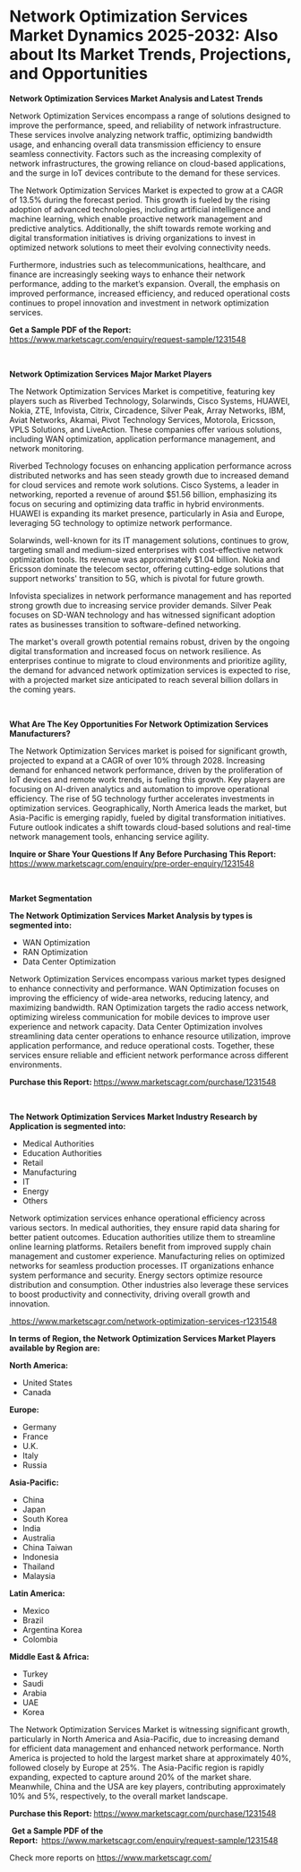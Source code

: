 <p><h1>Network Optimization Services Market Dynamics 2025-2032: Also about Its Market Trends, Projections, and Opportunities</h1></p><p><strong>Network Optimization Services Market Analysis and Latest Trends</strong></p>
<p><p>Network Optimization Services encompass a range of solutions designed to improve the performance, speed, and reliability of network infrastructure. These services involve analyzing network traffic, optimizing bandwidth usage, and enhancing overall data transmission efficiency to ensure seamless connectivity. Factors such as the increasing complexity of network infrastructures, the growing reliance on cloud-based applications, and the surge in IoT devices contribute to the demand for these services.</p><p>The Network Optimization Services Market is expected to grow at a CAGR of 13.5% during the forecast period. This growth is fueled by the rising adoption of advanced technologies, including artificial intelligence and machine learning, which enable proactive network management and predictive analytics. Additionally, the shift towards remote working and digital transformation initiatives is driving organizations to invest in optimized network solutions to meet their evolving connectivity needs. </p><p>Furthermore, industries such as telecommunications, healthcare, and finance are increasingly seeking ways to enhance their network performance, adding to the market’s expansion. Overall, the emphasis on improved performance, increased efficiency, and reduced operational costs continues to propel innovation and investment in network optimization services.</p></p>
<p><strong>Get a Sample PDF of the Report:&nbsp;</strong> <a href="https://www.marketscagr.com/enquiry/request-sample/1231548?utm_campaign=2992&utm_medium=2&utm_source=Github&utm_content=ia&utm_term=08042025&utm_id=network-optimization-services">https://www.marketscagr.com/enquiry/request-sample/1231548</a></p>
<p>&nbsp;</p>
<p><strong>Network Optimization Services Major Market Players</strong></p>
<p><p>The Network Optimization Services Market is competitive, featuring key players such as Riverbed Technology, Solarwinds, Cisco Systems, HUAWEI, Nokia, ZTE, Infovista, Citrix, Circadence, Silver Peak, Array Networks, IBM, Aviat Networks, Akamai, Pivot Technology Services, Motorola, Ericsson, VPLS Solutions, and LiveAction. These companies offer various solutions, including WAN optimization, application performance management, and network monitoring.</p><p>Riverbed Technology focuses on enhancing application performance across distributed networks and has seen steady growth due to increased demand for cloud services and remote work solutions. Cisco Systems, a leader in networking, reported a revenue of around $51.56 billion, emphasizing its focus on securing and optimizing data traffic in hybrid environments. HUAWEI is expanding its market presence, particularly in Asia and Europe, leveraging 5G technology to optimize network performance.</p><p>Solarwinds, well-known for its IT management solutions, continues to grow, targeting small and medium-sized enterprises with cost-effective network optimization tools. Its revenue was approximately $1.04 billion. Nokia and Ericsson dominate the telecom sector, offering cutting-edge solutions that support networks' transition to 5G, which is pivotal for future growth.</p><p>Infovista specializes in network performance management and has reported strong growth due to increasing service provider demands. Silver Peak focuses on SD-WAN technology and has witnessed significant adoption rates as businesses transition to software-defined networking.</p><p>The market's overall growth potential remains robust, driven by the ongoing digital transformation and increased focus on network resilience. As enterprises continue to migrate to cloud environments and prioritize agility, the demand for advanced network optimization services is expected to rise, with a projected market size anticipated to reach several billion dollars in the coming years.</p></p>
<p>&nbsp;</p>
<p><strong>What Are The Key Opportunities For Network Optimization Services Manufacturers?</strong></p>
<p><p>The Network Optimization Services market is poised for significant growth, projected to expand at a CAGR of over 10% through 2028. Increasing demand for enhanced network performance, driven by the proliferation of IoT devices and remote work trends, is fueling this growth. Key players are focusing on AI-driven analytics and automation to improve operational efficiency. The rise of 5G technology further accelerates investments in optimization services. Geographically, North America leads the market, but Asia-Pacific is emerging rapidly, fueled by digital transformation initiatives. Future outlook indicates a shift towards cloud-based solutions and real-time network management tools, enhancing service agility.</p></p>
<p><strong>Inquire or Share Your Questions If Any Before Purchasing This Report:</strong> <a href="https://www.marketscagr.com/enquiry/pre-order-enquiry/1231548?utm_campaign=2992&utm_medium=2&utm_source=Github&utm_content=ia&utm_term=08042025&utm_id=network-optimization-services">https://www.marketscagr.com/enquiry/pre-order-enquiry/1231548</a></p>
<p>&nbsp;</p>
<p><strong>Market Segmentation</strong></p>
<p><strong>The Network Optimization Services Market Analysis by types is segmented into:</strong></p>
<p><ul><li>WAN Optimization</li><li>RAN Optimization</li><li>Data Center Optimization</li></ul></p>
<p><p>Network Optimization Services encompass various market types designed to enhance connectivity and performance. WAN Optimization focuses on improving the efficiency of wide-area networks, reducing latency, and maximizing bandwidth. RAN Optimization targets the radio access network, optimizing wireless communication for mobile devices to improve user experience and network capacity. Data Center Optimization involves streamlining data center operations to enhance resource utilization, improve application performance, and reduce operational costs. Together, these services ensure reliable and efficient network performance across different environments.</p></p>
<p><strong>Purchase this Report:&nbsp;</strong><a href="https://www.marketscagr.com/purchase/1231548?utm_campaign=2992&utm_medium=2&utm_source=Github&utm_content=ia&utm_term=08042025&utm_id=network-optimization-services">https://www.marketscagr.com/purchase/1231548</a></p>
<p>&nbsp;</p>
<p><strong>The Network Optimization Services Market Industry Research by Application is segmented into:</strong></p>
<p><ul><li>Medical Authorities</li><li>Education Authorities</li><li>Retail</li><li>Manufacturing</li><li>IT</li><li>Energy</li><li>Others</li></ul></p>
<p><p>Network optimization services enhance operational efficiency across various sectors. In medical authorities, they ensure rapid data sharing for better patient outcomes. Education authorities utilize them to streamline online learning platforms. Retailers benefit from improved supply chain management and customer experience. Manufacturing relies on optimized networks for seamless production processes. IT organizations enhance system performance and security. Energy sectors optimize resource distribution and consumption. Other industries also leverage these services to boost productivity and connectivity, driving overall growth and innovation.</p></p>
<p><a href="https://www.marketscagr.com/network-optimization-services-r1231548?utm_campaign=2992&utm_medium=2&utm_source=Github&utm_content=ia&utm_term=08042025&utm_id=network-optimization-services">&nbsp;https://www.marketscagr.com/network-optimization-services-r1231548</a></p>
<p><strong>In terms of Region, the Network Optimization Services Market Players available by Region are:</strong></p>
<p>
    <p> <strong> North America: </strong>
        <ul>
            <li>United States</li>
            <li>Canada</li>
        </ul>
        </p> 
    <p> <strong> Europe: </strong>
        <ul>
            <li>Germany</li>
            <li>France</li>
            <li>U.K.</li>
            <li>Italy</li>
            <li>Russia</li>
        </ul>
        </p> 
    <p> <strong> Asia-Pacific: </strong>
        <ul>
            <li>China</li>
            <li>Japan</li>
            <li>South Korea</li>
            <li>India</li>
            <li>Australia</li>
            <li>China Taiwan</li>
            <li>Indonesia</li>
            <li>Thailand</li>
            <li>Malaysia</li>
        </ul>
        </p> 
    <p> <strong> Latin America: </strong>
        <ul>
            <li>Mexico</li>
            <li>Brazil</li>
            <li>Argentina Korea</li>
            <li>Colombia</li>
        </ul>
        </p> 
    <p> <strong> Middle East & Africa: </strong>
        <ul>
            <li>Turkey</li>
            <li>Saudi</li>
            <li>Arabia</li>
            <li>UAE</li>
            <li>Korea</li>
        </ul>
    </p>
    </p>
<p><p>The Network Optimization Services Market is witnessing significant growth, particularly in North America and Asia-Pacific, due to increasing demand for efficient data management and enhanced network performance. North America is projected to hold the largest market share at approximately 40%, followed closely by Europe at 25%. The Asia-Pacific region is rapidly expanding, expected to capture around 20% of the market share. Meanwhile, China and the USA are key players, contributing approximately 10% and 5%, respectively, to the overall market landscape.</p></p>
<p><strong>Purchase this Report: </strong><a href="https://www.marketscagr.com/purchase/1231548?utm_campaign=2992&utm_medium=2&utm_source=Github&utm_content=ia&utm_term=08042025&utm_id=network-optimization-services">https://www.marketscagr.com/purchase/1231548</a></p>
<p>&nbsp;<strong>Get a Sample PDF of the Report:&nbsp;&nbsp;</strong><a href="https://www.marketscagr.com/enquiry/request-sample/1231548?utm_campaign=2992&utm_medium=2&utm_source=Github&utm_content=ia&utm_term=08042025&utm_id=network-optimization-services">https://www.marketscagr.com/enquiry/request-sample/1231548</a></p>
<p><strong></strong></p>
<p>Check more reports on <a href="https://www.marketscagr.com/?utm_campaign=2992&utm_medium=2&utm_source=Github&utm_content=ia&utm_term=08042025&utm_id=network-optimization-services">https://www.marketscagr.com/</a></p>